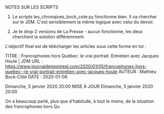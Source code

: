 NOTES SUR LES SCRIPTS

1. Le scripts les_chronqiues_bock_cote.py fonctionne bien. Il va chercher sur le JDM. C'est sensiblement la même logique avec celui du devoir.

2. Je te drop 2 versions de La Presse - aucun fonctionne, les deux cherchent la solution différemment. 

L'objectif final est de télécharger les articles sous cette forme en txt :

TITRE  : Francophones hors Québec: le vrai portrait. Entretien avec Jacques Houle | JDM
URL    : https://www.journaldemontreal.com/2020/01/05/francophones-hors-quebec--le-vrai-portrait-entretien-avec-jacques-houle
AUTEUR : Mathieu Bock-Côté
DATE   : 2020-01-06

Dimanche, 5 janvier 2020 20:00
MISE À JOUR Dimanche, 5 janvier 2020 20:00

On a beaucoup parlé, plus que d'habitude, à tout le moins, de la situation des francophones hors Qu